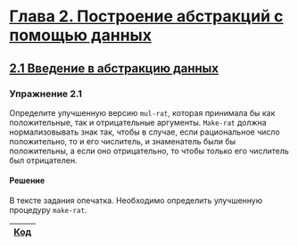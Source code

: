 # [Глава 2. Построение абстракций с помощью данных](index.md#Глава-2-Построение-абстракций-с-помощью-данных)
## [2.1 Введение в абстракцию данных](index.md#21-Введение-в-абстракцию-данных)

### Упражнение 2.1
Определите улучшенную версию `mul-rat`, которая принимала бы как положительные,
так и отрицательные аргументы. `Make-rat` должна нормализовывать знак так, чтобы
в случае, если рациональное число положительно, то и его числитель, и знаменатель
были бы положительны, а если оно отрицательно, то чтобы только его числитель был
отрицателен.

#### Решение
В тексте задания опечатка. Необходимо определить улучшенную процедуру `make-rat`.

[Код](../../src/chapter02/exercise_2_01.rkt) |
---|
